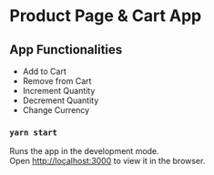 # Product Page & Cart App

## App Functionalities
 - Add to Cart
 - Remove from Cart
 - Increment Quantity
 - Decrement Quantity
 - Change Currency

### `yarn start`

Runs the app in the development mode.\
Open [http://localhost:3000](http://localhost:3000) to view it in the browser.

